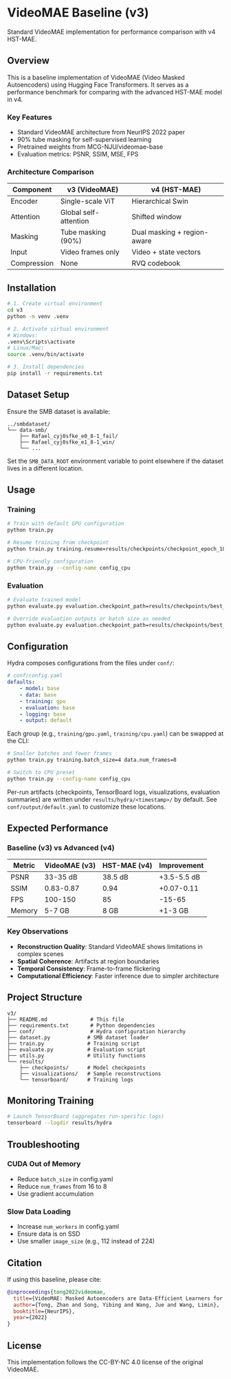 # VideoMAE Baseline (v3)

Standard VideoMAE implementation for performance comparison with v4 HST-MAE.

## Overview

This is a baseline implementation of VideoMAE (Video Masked Autoencoders) using Hugging Face Transformers. It serves as a performance benchmark for comparing with the advanced HST-MAE model in v4.

### Key Features

-   Standard VideoMAE architecture from NeurIPS 2022 paper
-   90% tube masking for self-supervised learning
-   Pretrained weights from MCG-NJU/videomae-base
-   Evaluation metrics: PSNR, SSIM, MSE, FPS

### Architecture Comparison

| Component   | v3 (VideoMAE)         | v4 (HST-MAE)                |
| ----------- | --------------------- | --------------------------- |
| Encoder     | Single-scale ViT      | Hierarchical Swin           |
| Attention   | Global self-attention | Shifted window              |
| Masking     | Tube masking (90%)    | Dual masking + region-aware |
| Input       | Video frames only     | Video + state vectors       |
| Compression | None                  | RVQ codebook                |

## Installation

```bash
# 1. Create virtual environment
cd v3
python -m venv .venv

# 2. Activate virtual environment
# Windows:
.venv\Scripts\activate
# Linux/Mac:
source .venv/bin/activate

# 3. Install dependencies
pip install -r requirements.txt
```

## Dataset Setup

Ensure the SMB dataset is available:

```
../smbdataset/
└── data-smb/
    ├── Rafael_cyj0sfke_e0_8-1_fail/
    ├── Rafael_cyj0sfke_e1_8-1_win/
    └── ...
```

Set the `SMB_DATA_ROOT` environment variable to point elsewhere if the dataset lives in a different location.

## Usage

### Training

```bash
# Train with default GPU configuration
python train.py

# Resume training from checkpoint
python train.py training.resume=results/checkpoints/checkpoint_epoch_100.pth

# CPU-friendly configuration
python train.py --config-name config_cpu
```

### Evaluation

```bash
# Evaluate trained model
python evaluate.py evaluation.checkpoint_path=results/checkpoints/best_model.pth

# Override evaluation outputs or batch size as needed
python evaluate.py evaluation.checkpoint_path=results/checkpoints/best_model.pth evaluation.results_file=results/eval_gpu.yaml evaluation.batch_size=2
```

## Configuration

Hydra composes configurations from the files under `conf/`:

```yaml
# conf/config.yaml
defaults:
    - model: base
    - data: base
    - training: gpu
    - evaluation: base
    - logging: base
    - output: default
```

Each group (e.g., `training/gpu.yaml`, `training/cpu.yaml`) can be swapped at the CLI:

```bash
# Smaller batches and fewer frames
python train.py training.batch_size=4 data.num_frames=8

# Switch to CPU preset
python train.py --config-name config_cpu
```

Per-run artifacts (checkpoints, TensorBoard logs, visualizations, evaluation summaries) are written under `results/hydra/<timestamp>/` by default. See `conf/output/default.yaml` to customize these locations.

## Expected Performance

### Baseline (v3) vs Advanced (v4)

| Metric | VideoMAE (v3) | HST-MAE (v4) | Improvement |
| ------ | ------------- | ------------ | ----------- |
| PSNR   | 33-35 dB      | 38.5 dB      | +3.5-5.5 dB |
| SSIM   | 0.83-0.87     | 0.94         | +0.07-0.11  |
| FPS    | 100-150       | 85           | -15-65      |
| Memory | 5-7 GB        | 8 GB         | +1-3 GB     |

### Key Observations

-   **Reconstruction Quality**: Standard VideoMAE shows limitations in complex scenes
-   **Spatial Coherence**: Artifacts at region boundaries
-   **Temporal Consistency**: Frame-to-frame flickering
-   **Computational Efficiency**: Faster inference due to simpler architecture

## Project Structure

```
v3/
├── README.md              # This file
├── requirements.txt       # Python dependencies
├── conf/                  # Hydra configuration hierarchy
├── dataset.py            # SMB dataset loader
├── train.py              # Training script
├── evaluate.py           # Evaluation script
├── utils.py              # Utility functions
└── results/
    ├── checkpoints/      # Model checkpoints
    ├── visualizations/   # Sample reconstructions
    └── tensorboard/      # Training logs
```

## Monitoring Training

```bash
# Launch TensorBoard (aggregates run-specific logs)
tensorboard --logdir results/hydra
```

## Troubleshooting

### CUDA Out of Memory

-   Reduce `batch_size` in config.yaml
-   Reduce `num_frames` from 16 to 8
-   Use gradient accumulation

### Slow Data Loading

-   Increase `num_workers` in config.yaml
-   Ensure data is on SSD
-   Use smaller `image_size` (e.g., 112 instead of 224)

## Citation

If using this baseline, please cite:

```bibtex
@inproceedings{tong2022videomae,
  title={VideoMAE: Masked Autoencoders are Data-Efficient Learners for Self-Supervised Video Pre-Training},
  author={Tong, Zhan and Song, Yibing and Wang, Jue and Wang, Limin},
  booktitle={NeurIPS},
  year={2022}
}
```

## License

This implementation follows the CC-BY-NC 4.0 license of the original VideoMAE.
